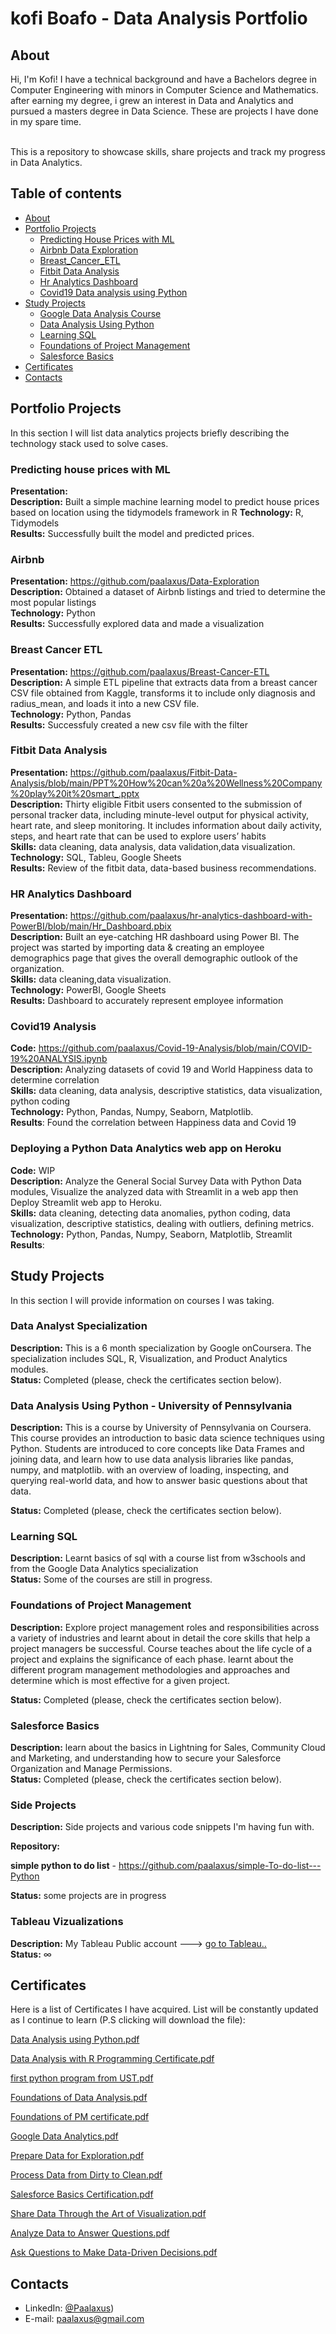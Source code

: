 # kofi Boafo - Data Analysis Portfolio 

## About

Hi, I'm Kofi! I have a technical background and have a Bachelors degree in Computer Engineering with minors in Computer Science and Mathematics.  after earning my degree, i grew an interest in Data and Analytics and pursued a masters degree in Data Science. These are projects I have done in my spare time.


<br>
This is a repository to showcase skills, share projects and track my progress in Data Analytics.  
<br>
  

## Table of contents
- [About](#about)
- [Portfolio Projects](#portfolio-projects)
  	+ [Predicting House Prices with ML](#predicting-house-prices-with-ml)
  	+ [Airbnb Data Exploration](#airbnb)
  	+ [Breast_Cancer_ETL](#breast-cancer-etl)
	+ [Fitbit Data Analysis](#fitbit-data-analysis)
	+ [Hr Analytics Dashboard](#hr-analytics-dashboard)
	+ [Covid19 Data analysis using Python](#covid19-analysis)
- [Study Projects](#study-projects)  
	+ [Google Data Analysis Course](#data-analysis-specialization)
	+ [Data Analysis Using Python](#data-analysis-using-python)
	+ [Learning SQL](#learning-sql)
	+ [Foundations of Project Management](#foundations-of-project-management)
	+ [Salesforce Basics](#salesforce-basics)
- [Certificates](#certificates)
- [Contacts](#contacts)

## Portfolio Projects
In this section I will list data analytics projects briefly describing the technology stack used to solve cases.


### Predicting house prices with ML 
**Presentation:**  <br />
**Description:** Built a simple machine learning model to predict house prices based on location using the tidymodels framework in R
**Technology:** R, Tidymodels  
**Results:** Successfully built the model and predicted prices. 


### Airbnb 
**Presentation:** https://github.com/paalaxus/Data-Exploration <br />
**Description:** Obtained a dataset of Airbnb listings and tried to determine the most popular listings   
**Technology:** Python    
**Results:** Successfully explored data and made a visualization  

### Breast Cancer ETL
**Presentation:** https://github.com/paalaxus/Breast-Cancer-ETL  
**Description:** A simple ETL pipeline that extracts data from a breast cancer CSV file obtained from Kaggle, transforms it to include only diagnosis and radius_mean, and loads it into a new CSV file. </br>
**Technology:** Python, Pandas      
**Results:** Successfuly created a new csv file with the filter 


### Fitbit Data Analysis  
**Presentation:** https://github.com/paalaxus/Fitbit-Data-Analysis/blob/main/PPT%20How%20can%20a%20Wellness%20Company%20play%20it%20smart_.pptx  
**Description:** Thirty eligible Fitbit users consented to the submission of personal tracker data, including minute-level output for physical activity, heart rate, and sleep monitoring. It includes information about daily activity, steps, and heart rate that can be used to explore users’ habits  
**Skills:** data cleaning, data analysis, data validation,data visualization.  
**Technology:** SQL, Tableu, Google Sheets  
**Results:** Review of the fitbit data, data-based business recommendations.  

### HR Analytics Dashboard  
**Presentation:** https://github.com/paalaxus/hr-analytics-dashboard-with-PowerBI/blob/main/Hr_Dashboard.pbix  
**Description:** Built an eye-catching HR dashboard using Power BI. The project was started by importing data & creating an employee demographics page that gives the overall demographic outlook of the organization.   
**Skills:** data cleaning,data visualization.  
**Technology:** PowerBI, Google Sheets  
**Results:** Dashboard to accurately represent employee information   

### Covid19 Analysis  
**Code:**  https://github.com/paalaxus/Covid-19-Analysis/blob/main/COVID-19%20ANALYSIS.ipynb  
**Description:** Analyzing datasets of covid 19  and World Happiness data to determine correlation  
**Skills:** data cleaning, data analysis, descriptive statistics, data visualization, python coding  
**Technology:** Python, Pandas, Numpy, Seaborn, Matplotlib.    
**Results**: Found the correlation between Happiness data and Covid 19  


### Deploying a Python Data Analytics web app on Heroku  
**Code:**  WIP  
**Description:** Analyze the General Social Survey Data with Python Data modules, Visualize the analyzed data with Streamlit in a web app then 
Deploy Streamlit web app to Heroku.  
**Skills:** data cleaning, detecting data anomalies, python coding, data visualization, descriptive statistics, dealing with outliers, defining metrics.  
**Technology:** Python, Pandas, Numpy, Seaborn, Matplotlib, Streamlit    
**Results**:   




## Study Projects  
In this section I will provide information on courses I was taking.  
  

### Data Analyst Specialization  
**Description:** This is a 6 month specialization by Google onCoursera. The specialization includes  SQL, R, Visualization, and Product Analytics modules.  
**Status:** Completed (please, check the certificates section below).    

### Data Analysis Using Python - University of Pennsylvania  

**Description:** This is a  course by University of Pennsylvania on Coursera. This course provides an introduction to basic data science techniques using Python.  Students are introduced to core concepts like Data Frames and joining data, and learn how to use data analysis libraries like pandas, numpy, and matplotlib.  with an overview of loading, inspecting, and querying real-world data, and how to answer basic questions about that data.   

**Status:** Completed (please, check the certificates section below).  

### Learning SQL  
**Description:** Learnt basics of sql with a course list from w3schools and from the Google Data Analytics specialization  
**Status:** Some of the courses are still in progress.    


### Foundations of Project Management  
**Description:**
Explore project management roles and responsibilities across a variety of industries and learnt about in detail the core skills that help a project managers be successful. Course teaches about the life cycle of a project and explains the significance of each phase. learnt about the  different program management methodologies and approaches and determine which is most effective for a given project.  

**Status:** Completed (please, check the certificates section below).   

### Salesforce Basics  
**Description:** learn about the basics in Lightning for Sales, Community Cloud and Marketing, and understanding how to secure your Salesforce Organization and Manage Permissions.     
**Status:** Completed (please, check the certificates section below).    

### Side Projects  
**Description:** Side projects and various code snippets I'm having fun with.   

**Repository:**    

**simple python to do list** - https://github.com/paalaxus/simple-To-do-list---Python  




**Status:** some projects are in progress    

### Tableau Vizualizations
**Description:** My Tableau Public account ---> [go to Tableau..](https://public.tableau.com/app/profile/paa.kofi4999)  
**Status:** ∞  

## Certificates  
Here is a list of Certificates I have acquired. List will be constantly updated as I continue to learn (P.S clicking will download the file):  


[Data Analysis using Python.pdf](https://github.com/paalaxus/data-analysis-portfolio/files/10447232/Data.Analysis.using.Python.pdf)  

[Data Analysis with R Programming Certificate.pdf](https://github.com/paalaxus/data-analysis-portfolio/files/10447233/Data.Analysis.with.R.Programming.Certificate.pdf)  

[first python program from UST.pdf](https://github.com/paalaxus/data-analysis-portfolio/files/10447234/first.python.program.from.UST.pdf)  

[Foundations of Data Analysis.pdf](https://github.com/paalaxus/data-analysis-portfolio/files/10447235/Foundations.of.Data.Analysis.pdf)  

[Foundations of PM certificate.pdf](https://github.com/paalaxus/data-analysis-portfolio/files/10447236/Foundations.of.PM.certificate.pdf)  

[Google Data Analytics.pdf](https://github.com/paalaxus/data-analysis-portfolio/files/10447237/Google.Data.Analytics.pdf)  


[Prepare Data for Exploration.pdf](https://github.com/paalaxus/data-analysis-portfolio/files/10447239/Prepare.Data.for.Exploration.pdf)  

[Process Data from Dirty to Clean.pdf](https://github.com/paalaxus/data-analysis-portfolio/files/10447240/Process.Data.from.Dirty.to.Clean.pdf)  

[Salesforce Basics Certification.pdf](https://github.com/paalaxus/data-analysis-portfolio/files/10447241/Salesforce.Basics.Certification.pdf)  

[Share Data Through the Art of Visualization.pdf](https://github.com/paalaxus/data-analysis-portfolio/files/10447242/Share.Data.Through.the.Art.of.Visualization.pdf)  

[Analyze Data to Answer Questions.pdf](https://github.com/paalaxus/data-analysis-portfolio/files/10447243/Analyze.Data.to.Answer.Questions.pdf)  

[Ask Questions to Make Data-Driven Decisions.pdf](https://github.com/paalaxus/data-analysis-portfolio/files/10447244/Ask.Questions.to.Make.Data-Driven.Decisions.pdf)  


## Contacts
- LinkedIn: [@Paalaxus](https://www.linkedin.com/in/kofi-boafo-27aa71160/))  
- E-mail: paalaxus@gmail.com  
